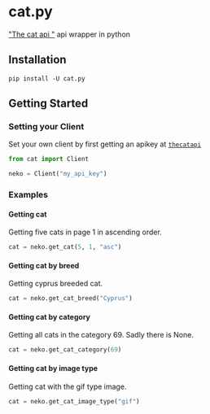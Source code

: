 # cat.py
["The ](https://bit.ly/2EqoBMo)[cat ](thecatapi.comthecatapi.com)[api  "](https://bit.ly/2EqoBMohttps://bit.ly/2EqoBMo) api wrapper in python

## Installation

```pip install -U cat.py```

## Getting Started

### Setting your Client

Set your own client by first getting an apikey at [```thecatapi```](https://thecatapi.com)

```python
from cat import Client

neko = Client("my_api_key")
```

### Examples

#### Getting cat

Getting five cats in page 1 in ascending order.

```python
cat = neko.get_cat(5, 1, "asc")
```

#### Getting cat by breed

Getting cyprus breeded cat.

```python
cat = neko.get_cat_breed("Cyprus")
```

#### Getting cat by category

Getting all cats in the category 69. Sadly there is None.

```python
cat = neko.get_cat_category(69)
```

#### Getting cat by image type

Getting cat with the gif type image.

```python
cat = neko.get_cat_image_type("gif")
```
